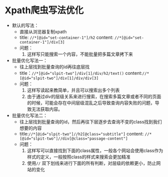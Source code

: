 # Xpath爬虫写法优化

* 默认的写法： 
  * 直接从浏览器复制xpath
  * title: `//*[@id="set-container-1"]/h2`   content: `//*[@id="set-container-1"]/div[3]`
  * 问题：
    1. 这样写只能搜索一个内容，不能批量把多篇文章拷下来
* 批量优化写法一：
  * 往上层找到批量查询的id再往底层找
  * title：`//*[@id="slpit-two"]/div[1]/div/h2/text()`  content:`//*[@id="slpit-two"]/div[1]/div/div[3]`
  * 问题：
    1. 这样写读起来教简单，并且可以搜索出多个列表
    2. 由于通过div的层级关系来进行搜索，在搜索多篇文章或者不同的页面的时候，可能会存在中间层级混乱之后导致查询内容失败的问题，导致无法获取内容。
* 批量优化写法二：
  * 往上层找到批量查询的id，然后再往下层逐步去查询不变的class找到我们想要的内容
  * title:`//*[@id="slpit-two"]//h2[@class="subtitle"]`      content: `//*[@id="slpit-two"]//div[@class="passage-content"]`
  * 问题：
    1. 这样写可以直接找到下面的class属性，一般各个网站会使用class作为样式的定义，一般按照class的样式来搜索会更加精准
    2. 使用`//` 双下划线来进行下面的所有判断，对层级的依赖更小，防止网站的变化

